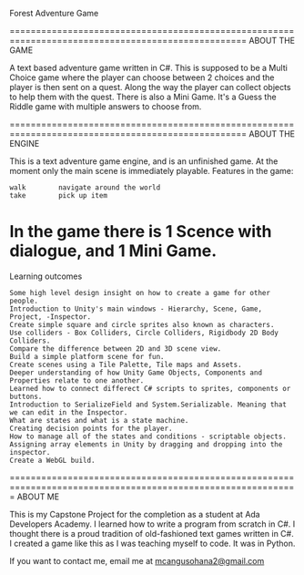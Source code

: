 Forest Adventure Game

===================================================================================================
ABOUT THE GAME

A text based adventure game written in C#. This is supposed to be a Multi Choice game where the 
player can choose between 2 choices and the player is then sent on a quest.  Along the way the player can 
collect objects to help them with the quest.
There is also a Mini Game. It's a Guess the Riddle game with multiple answers to choose from.

===================================================================================================
ABOUT THE ENGINE

This is a text adventure game engine, and is an unfinished game. At the moment only the  main scene is 
immediately playable. Features in the game:

	walk		navigate around the world
	take		pick up item

In the game there is 1 Scence with dialogue, and 1 Mini Game.
===================================================================================================

Learning outcomes

    Some high level design insight on how to create a game for other people.
    Introduction to Unity's main windows - Hierarchy, Scene, Game, Project, -Inspector.
    Create simple square and circle sprites also known as characters.
    Use colliders - Box Colliders, Circle Colliders, Rigidbody 2D Body Colliders. 
    Compare the difference between 2D and 3D scene view.
    Build a simple platform scene for fun.
    Create scenes using a Tile Palette, Tile maps and Assets.
    Deeper understanding of how Unity Game Objects, Components and Properties relate to one another.
    Learned how to connect differect C# scripts to sprites, components or buttons.
    Introduction to SerializeField and System.Serializable. Meaning that we can edit in the Inspector.
    What are states and what is a state machine.
    Creating decision points for the player.
    How to manage all of the states and conditions - scriptable objects.
    Assigning array elements in Unity by dragging and dropping into the inspector.
    Create a WebGL build.
    
=============================================================================================================
ABOUT ME

This is my Capstone Project for the completion as a student at Ada Developers Academy.  I learned how to 
write a program from scratch in C#. I thought there is a proud tradition of old-fashioned text games
written in C#.  I created a game like this as I was teaching myself to code.  It was in Python. 

If you want to contact me, email me at mcangusohana2@gmail.com 

